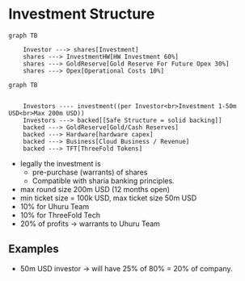 
# Investment Structure

```mermaid
graph TB

    Investor ---> shares[Investment]
    shares ---> InvestmentHW[HW Investment 60%]
    shares ---> GoldReserve[Gold Reserve For Future Opex 30%]
    shares ---> Opex[Operational Costs 10%]
```



```mermaid
graph TB


    Investors ---- investment((per Investor<br>Investment 1-50m USD<br>Max 200m USD))
    Investors ---> backed[[Safe Structure = solid backing]]
    backed ---> GoldReserve[Gold/Cash Reserves]
    backed ---> Hardware[hardware capex]
    backed ---> Business[Cloud Business / Revenue]    
    backed ---> TFT[ThreeFold Tokens]

```

- legally the investment is
  - pre-purchase (warrants) of shares
  - Compatible with sharia banking principles.
- max round size 200m USD (12 months open)
- min ticket size = 100k USD, max ticket size 50m USD
- 10% for Uhuru Team
- 10% for ThreeFold Tech
- 20% of profits -> warrants to Uhuru Team


## Examples

- 50m USD investor -> will have 25% of 80% = 20% of company.